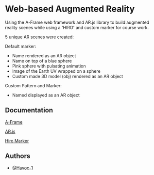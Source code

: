 
# Web-based Augmented Reality

Using the A-Frame web framework and AR.js library to build augmented reality scenes while using a 'HIRO' and custom marker for course work. 

5 unique AR scenes were created: 

Default marker: 
- Name rendered as an AR object
- Name on top of a blue sphere 
- Pink sphere with pulsating animation 
- Image of the Earth UV wrapped on a sphere 
- Custom made 3D model (obj) rendered as an AR object 

Custom Pattern and Marker:
- Named displayed as an AR object 

## Documentation

[A-Frame](https://aframe.io/docs/1.3.0/introduction/)

[AR.js](https://ar-js-org.github.io/AR.js-Docs/#:~:text=on%20the%20Web-,AR.,based%20AR%20and%20Marker%20tracking.)

[Hiro Marker](https://commons.wikimedia.org/wiki/File:Hiro_marker_ARjs.png)

## Authors

- [@Havoc-1](https://github.com/Havoc-1)

